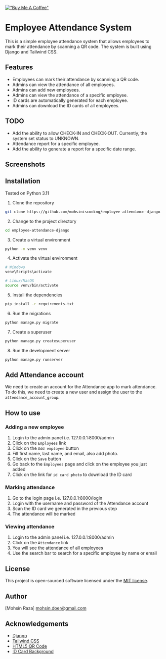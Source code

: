 [!["Buy Me A Coffee"](https://www.buymeacoffee.com/assets/img/custom_images/orange_img.png)](https://buymeacoffee.com/mohsinraza)


# Employee Attendance System

This is a simple employee attendance system that allows employees to mark their attendance by scanning a QR code. The system is built using Django and Tailwind CSS.

## Features
* Employees can mark their attendance by scanning a QR code.
* Admins can view the attendance of all employees.
* Admins can add new employees.
* Admins can view the attendance of a specific employee.
* ID cards are automatically generated for each employee.
* Admins can download the ID cards of all employees.

## TODO
* Add the ability to allow CHECK-IN and CHECK-OUT. Currently, the system set status to UNKNOWN.
* Attendance report for a specific employee.
* Add the ability to generate a report for a specific date range.

## Screenshots

## Installation
Tested on Python 3.11

1. Clone the repository
```bash
git clone https://github.com/mohsiniscoding/employee-attendance-django.git
```

2. Change to the project directory
```bash
cd employee-attendance-django
```

3. Create a virtual environment
```bash
python -m venv venv
```

4. Activate the virtual environment
```bash
# Windows
venv\Scripts\activate

# Linux/MacOS
source venv/bin/activate
```

5. Install the dependencies
```bash
pip install -r requirements.txt
```

6. Run the migrations
```bash
python manage.py migrate
```

7. Create a superuser
```bash
python manage.py createsuperuser
```

8. Run the development server
```bash
python manage.py runserver
```

## Add Attendance account
We need to create an account for the Attendance app to mark attendance. To do this, we need to create a new user and assign the user to the `attendance_account_group`.

## How to use

### Adding a new employee
1. Login to the admin panel i.e. 127.0.0.1:8000/admin
2. Click on the `Employees` link
3. Click on the `Add employee` button
4. Fill first name, last name, and email, also add photo.
5. Click on the `Save` button
6. Go back to the `Employees` page and click on the employee you just added
7. Click on the link for `id card photo` to download the ID card

### Marking attendance
1. Go to the login page i.e. 127.0.0.1:8000/login
2. Login with the username and password of the Attendance account
3. Scan the ID card we generated in the previous step
4. The attendance will be marked

### Viewing attendance
1. Login to the admin panel i.e. 127.0.0.1:8000/admin
2. Click on the `Attendance` link
3. You will see the attendance of all employees
4. Use the search bar to search for a specific employee by name or email

## License
This project is open-sourced software licensed under the [MIT license](https://opensource.org/licenses/MIT).

## Author
[Mohsin Raza] mohsin.doer@gmail.com

## Acknowledgements
* [Django](https://www.djangoproject.com/)
* [Tailwind CSS](https://tailwindcss.com/)
* [HTML5 QR Code](https://github.com/mebjas/html5-qrcode)
* [ID Card Background](http://www.freepik.com)


